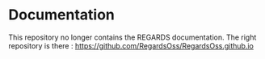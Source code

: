 # Documentation
This repository no longer contains the REGARDS documentation. The right repository is there : https://github.com/RegardsOss/RegardsOss.github.io
